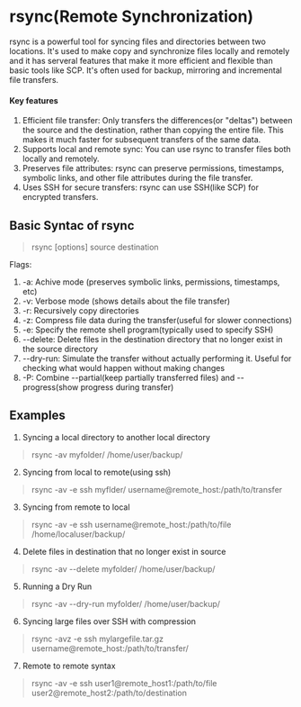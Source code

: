 # rsync(Remote Synchronization)

rsync is a powerful tool for syncing files and directories between two locations. It's used to make copy and synchronize files locally and remotely and it has serveral features that make it more efficient and flexible than basic tools like SCP. It's often used for backup, mirroring and incremental file transfers.

#### Key features

1. Efficient file transfer: Only transfers the differences(or "deltas") between the source and the destination, rather than copying the entire file. This makes it much faster for subsequent transfers of the same data.
2. Supports local and remote sync: You can use rsync to transfer files both locally and remotely.
3. Preserves file attributes: rsync can preserve permissions, timestamps, symbolic links, and other file attributes during the file transfer.
4. Uses SSH for secure transfers: rsync can use SSH(like SCP) for encrypted transfers.

## Basic Syntac of rsync

> rsync [options] source destination

Flags:

1. -a: Achive mode (preserves symbolic links, permissions, timestamps, etc)
2. -v: Verbose mode (shows details about the file transfer)
3. -r: Recursively copy directories
4. -z: Compress file data during the transfer(useful for slower connections)
5. -e: Specify the remote shell program(typically used to specify SSH)
6. --delete: Delete files in the destination directory that no longer exist in the source directory
7. --dry-run: Simulate the transfer without actually performing it. Useful for checking what would happen without making changes
8. -P: Combine --partial(keep partially transferred files) and --progress(show progress during transfer)

## Examples

1. Syncing a local directory to another local directory

> rsync -av myfolder/ /home/user/backup/

2. Syncing from local to remote(using ssh)

> rsync -av -e ssh myflder/ username@remote_host:/path/to/transfer

3. Syncing from remote to local

> rsync -av -e ssh username@remote_host:/path/to/file /home/localuser/backup/

4. Delete files in destination that no longer exist in source

> rsync -av --delete myfolder/ /home/user/backup/

5. Running a Dry Run

> rsync -av --dry-run myfolder/ /home/user/backup/

6. Syncing large files over SSH with compression

> rsync -avz -e ssh mylargefile.tar.gz username@remote_host:/path/to/transfer/

7. Remote to remote syntax

> rsync -av -e ssh user1@remote_host1:/path/to/file user2@remote_host2:/path/to/destination
